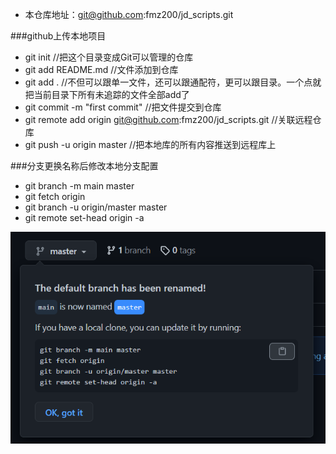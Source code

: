 * 本仓库地址：git@github.com:fmz200/jd_scripts.git

###github上传本地项目

* git init //把这个目录变成Git可以管理的仓库
* git add README.md //文件添加到仓库
* git add . //不但可以跟单一文件，还可以跟通配符，更可以跟目录。一个点就把当前目录下所有未追踪的文件全部add了
* git commit -m "first commit" //把文件提交到仓库
* git remote add origin git@github.com:fmz200/jd_scripts.git //关联远程仓库
* git push -u origin master //把本地库的所有内容推送到远程库上



###分支更换名称后修改本地分支配置
* git branch -m main master
* git fetch origin
* git branch -u origin/master master
* git remote set-head origin -a

![img.png](img.png)


